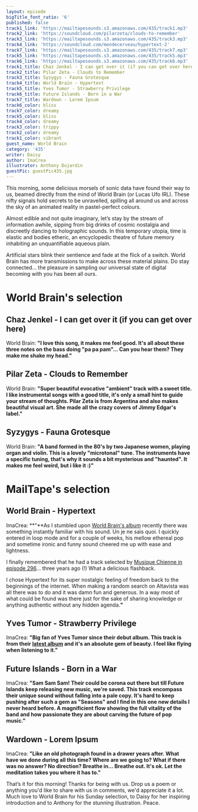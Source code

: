 ```yaml
---
layout: episode
bigTitle_font_ratio: '6'
published: false
track1_link: 'https://mailtapesounds.s3.amazonaws.com/435/track1.mp3'
track2_link: 'https://soundcloud.com/pilarzeta/clouds-to-remember'
track3_link: 'https://mailtapesounds.s3.amazonaws.com/435/track3.mp3'
track4_link: 'https://soundcloud.com/mondecerveau/hypertext-2'
track7_link: 'https://mailtapesounds.s3.amazonaws.com/435/track7.mp3'
track5_link: 'https://mailtapesounds.s3.amazonaws.com/435/track5.mp3'
track6_link: 'https://mailtapesounds.s3.amazonaws.com/435/track6.mp3'
track1_title: Chaz Jenkel - I can get over it (if you can get over here)
track2_title: Pilar Zeta - Clouds to Remember
track3_title: Syzygys - Fauna Grotesque
track4_title: World Brain - Hypertext
track5_title: Yves Tumor - Strawberry Privilege
track6_title: Future Islands - Born in a War
track7_title: Wardown - Lorem Ipsum
track6_color: bliss
track7_color: dreamy
track5_color: bliss
track4_color: dreamy
track3_color: trippy
track2_color: dreamy
track1_color: vibrant
guest_name: World Brain
category: '435'
writer: Daisy
author: ImaCrea
illustrator: Anthony Dujardin
guestPic: guestPic435.jpg
---
```

<p id="introduction">This morning, some delicious morsels of sonic data have found their way to us, beamed directly from the mind of World Brain (or Lucas Ufo IRL). These nifty signals hold secrets to be unravelled, spilling all around us and across the sky of an animated reality in pastel-perfect colours.

Almost edible and not quite imaginary, let’s stay by the stream of information awhile, sipping from big drinks of cosmic nostalgia and discreetly dancing to holographic sounds. In this temporary utopia, time is elastic and bodies etheric, an encyclopedic theatre of future memory inhabiting an unquantifiable aqueous plain.

Artificial stars blink their sentience and fade at the flick of a switch. World Brain has more transmissions to make across these material plains. Do stay connected… the pleasure in sampling our universal state of digital becoming with you has been all ours.
</p>


# World Brain's selection

## Chaz Jenkel - I can get over it (if you can get over here)

World Brain: **"**I love this song, it makes me feel good. It's all about these three notes on the bass doing "pa pa pam"... Can you hear them? They make me shake my head.**"**


## Pilar Zeta - Clouds to Remember

World Brain: **"**Super beautiful evocative "ambient" track with a sweet title. I like instrumental songs with a good title, it's only a small hint to guide your stream of thoughts. Pilar Zeta is from Argentina and also makes beautiful visual art. She made all the crazy covers of Jimmy Edgar's label.**"**


## Syzygys - Fauna Grotesque

World Brain: **"**A band formed in the 80's by two Japanese women, playing organ and violin. This is a lovely "microtonal" tune. The instruments have a specific tuning, that's why it sounds a bit mysterious and "haunted". It makes me feel weird, but i like it :)**"**

# MailTape's selection

## World Brain - Hypertext
ImaCrea: **"**As I stumbled upon [World Brain's album](https://worldbrain.bandcamp.com/album/peer-2-peer) recently there was something instantly familiar with his sound. Un je ne sais quoi. I quickly entered in loop mode and for a couple of weeks, his mellow ethereal pop and sometime ironic and funny sound cheered me up with ease and lightness.

I finally remembered that he had a track selected by [Musique Chienne in episode 296](https://www.mailta.pe/296/musique-chienne/)... three years ago (!) What a delicious flashback.

I chose Hypertext for its super nostalgic feeling of freedom back to the beginnings of the internet. When making a random search on Altavista was all there was to do and it was damn fun and generous. In a way most of what could be found was there just for the sake of sharing knowledge or anything authentic without any hidden agenda.**"**

## Yves Tumor - Strawberry Privilege 
ImaCrea: **"**Big fan of Yves Tumor since their debut album. This track is from their [latest album](https://yves-tumor.bandcamp.com/album/heaven-to-a-tortured-mind) and it's an absolute gem of beauty. I feel like flying when listening to it.**"**

## Future Islands - Born in a War
ImaCrea: **"**Sam Sam Sam! Their could be corona out there but till Future Islands keep releasing new music, we're saved. This track encompass their unique sound without falling into a pale copy. It's hard to keep pushing after such a gem as "Seasons" and I find in this one new details I never heard before. A magnificient flow showing the full vitality of the band and how passionate they are about carving the future of pop music.**"**

## Wardown - Lorem Ipsum 
ImaCrea: **"**Like an old photograph found in a drawer years after. What have we done during all this time? Where are we going to? What if there was no answer? No direction? Breathe in... Breathe out. It's ok. Let the meditation takes you where it has to.**"**

<p id="outroduction">That’s it for this morning! Thanks for being with us. Drop us a poem or anything you'd like to share with us in comments, we'd appreciate it a lot. Much love to World Brain for his Sunday selection, to Daisy for her inspiring introduction and to Anthony for the stunning illustration. Peace.</p>
